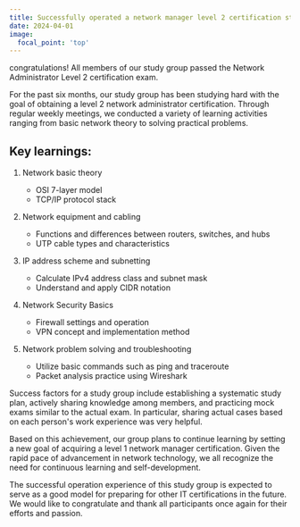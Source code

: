 ```yaml
---
title: Successfully operated a network manager level 2 certification study group
date: 2024-04-01
image:
  focal_point: 'top'
---
```


congratulations! All members of our study group passed the Network Administrator Level 2 certification exam.

<!--more-->

For the past six months, our study group has been studying hard with the goal of obtaining a level 2 network administrator certification. Through regular weekly meetings, we conducted a variety of learning activities ranging from basic network theory to solving practical problems.

## Key learnings:

1. Network basic theory
   - OSI 7-layer model
   - TCP/IP protocol stack

2. Network equipment and cabling
   - Functions and differences between routers, switches, and hubs
   - UTP cable types and characteristics

3. IP address scheme and subnetting
   - Calculate IPv4 address class and subnet mask
   - Understand and apply CIDR notation

4. Network Security Basics
   - Firewall settings and operation
   - VPN concept and implementation method

5. Network problem solving and troubleshooting
   - Utilize basic commands such as ping and traceroute
   - Packet analysis practice using Wireshark

Success factors for a study group include establishing a systematic study plan, actively sharing knowledge among members, and practicing mock exams similar to the actual exam. In particular, sharing actual cases based on each person's work experience was very helpful.

Based on this achievement, our group plans to continue learning by setting a new goal of acquiring a level 1 network manager certification. Given the rapid pace of advancement in network technology, we all recognize the need for continuous learning and self-development.

The successful operation experience of this study group is expected to serve as a good model for preparing for other IT certifications in the future. We would like to congratulate and thank all participants once again for their efforts and passion.